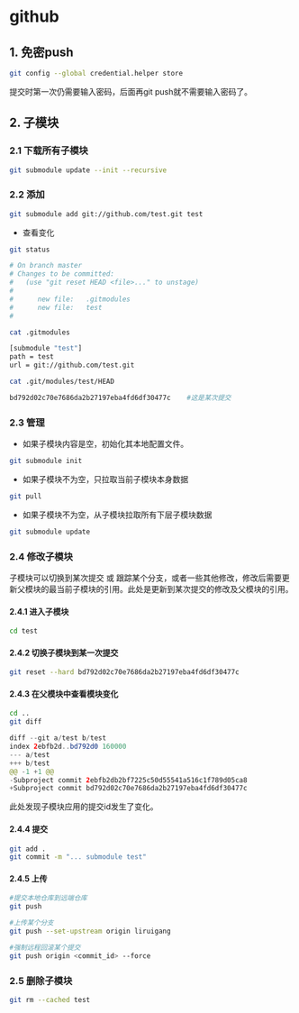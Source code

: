 # github

## 1. 免密push

```bash
git config --global credential.helper store
```

提交时第一次仍需要输入密码，后面再git push就不需要输入密码了。

## 2. 子模块

### 2.1 下载所有子模块

```bash
git submodule update --init --recursive
```

### 2.2 添加

```bash
git submodule add git://github.com/test.git test
```

* 查看变化

```bash
git status

# On branch master
# Changes to be committed:
#   (use "git reset HEAD <file>..." to unstage)
#
#      new file:   .gitmodules
#      new file:   test
#
```

```bash
cat .gitmodules

[submodule "test"]
path = test
url = git://github.com/test.git
```

```bash
cat .git/modules/test/HEAD

bd792d02c70e7686da2b27197eba4fd6df30477c    #这是某次提交
```

### 2.3 管理

* 如果子模块内容是空，初始化其本地配置文件。

```bash
git submodule init
```

* 如果子模块不为空，只拉取当前子模块本身数据

```bash
git pull
```

* 如果子模块不为空，从子模块拉取所有下层子模块数据

```bash
git submodule update
```

### 2.4 修改子模块

子模块可以切换到某次提交 或 跟踪某个分支，或者一些其他修改，修改后需要更新父模块的最当前子模块的引用。此处是更新到某次提交的修改及父模块的引用。

#### 2.4.1 进入子模块

```bash
cd test
```

#### 2.4.2 切换子模块到某一次提交

```bash
git reset --hard bd792d02c70e7686da2b27197eba4fd6df30477c
```

#### 2.4.3 在父模块中查看模块变化

```bash
cd ..
git diff
```

```java
diff --git a/test b/test
index 2ebfb2d..bd792d0 160000
--- a/test
+++ b/test
@@ -1 +1 @@
-Subproject commit 2ebfb2db2bf7225c50d55541a516c1f789d05ca8
+Subproject commit bd792d02c70e7686da2b27197eba4fd6df30477c
```

此处发现子模块应用的提交id发生了变化。

#### 2.4.4 提交

```bash
git add .
git commit -m "... submodule test"
```

#### 2.4.5 上传

```bash
#提交本地仓库到远端仓库
git push

#上传某个分支
git push --set-upstream origin liruigang

#强制远程回滚某个提交
git push origin <commit_id> --force
```

### 2.5 删除子模块

```bash
git rm --cached test
```

